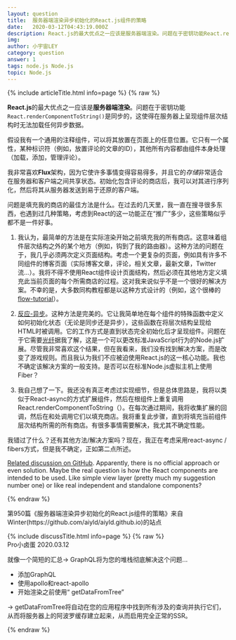 ```yaml
---
layout: question
title:  服务器端渲染异步初始化的React.js组件的策略
date:   2020-03-12T04:43:19.000Z
description: React.js的最大优点之一应该是服务器端渲染。问题在于密钥功能React.renderComponentToString()是同步的，这使得在服务器上...
img: 
author: 小宇宙LEY
category: question
answer: 1
tags: node.js Node.js
topic: Node.js
---
```

<div class="article-root">
  <div class="article">
    {% include articleTitle.html info=page %}
    {% raw %}
    <div class="article-content"><p><font style="vertical-align: inherit;"></font><strong><font style="vertical-align: inherit;"><font style="vertical-align: inherit;">React.js</font></font></strong><font style="vertical-align: inherit;"><font style="vertical-align: inherit;">的最大优点之一</font><font style="vertical-align: inherit;">应该是</font></font><strong><font style="vertical-align: inherit;"><font style="vertical-align: inherit;">服务器端渲染</font></font></strong><font style="vertical-align: inherit;"><font style="vertical-align: inherit;">。</font><font style="vertical-align: inherit;">问题在于密钥功能</font></font><code>React.renderComponentToString()</code><font style="vertical-align: inherit;"><font style="vertical-align: inherit;">是同步的，这使得在服务器上呈现组件层次结构时无法加载任何异步数据。</font></font></p>

<p><font style="vertical-align: inherit;"><font style="vertical-align: inherit;">假设我有一个通用的注释组件，可以将其放置在页面上的任意位置。</font><font style="vertical-align: inherit;">它只有一个属性，某种标识符（例如，放置评论的文章的ID），其他所有内容都由组件本身处理（加载，添加，管理评论）。</font></font></p>

<p><font style="vertical-align: inherit;"><font style="vertical-align: inherit;">我非常喜欢</font></font><strong><font style="vertical-align: inherit;"><font style="vertical-align: inherit;">Flux</font></font></strong><font style="vertical-align: inherit;"><font style="vertical-align: inherit;">架构，因为它使许多事情变得容易得多，并且它的</font></font><em><font style="vertical-align: inherit;"><font style="vertical-align: inherit;">存储</font></font></em><font style="vertical-align: inherit;"><font style="vertical-align: inherit;">非常适合在服务器和客户端之间共享状态。</font><font style="vertical-align: inherit;">初始化包含评论的商店后，我可以对其进行序列化，然后将其从服务器发送到易于还原的客户端。</font></font></p>

<p><font style="vertical-align: inherit;"><font style="vertical-align: inherit;">问题是填充我的商店的最佳方法是什么。</font><font style="vertical-align: inherit;">在过去的几天里，我一直在搜寻很多东西，也遇到过几种策略，考虑到React的这一功能正在“推广”多少，这些策略似乎都不是一件好事。</font></font></p>

<ol>
<li><p><font style="vertical-align: inherit;"><font style="vertical-align: inherit;">我认为，最简单的方法是在实际渲染开始之前填充我的所有商店。</font><font style="vertical-align: inherit;">这意味着组件层次结构之外的某个地方（例如，钩到了我的路由器）。</font><font style="vertical-align: inherit;">这种方法的问题在于，我几乎必须两次定义页面结构。</font><font style="vertical-align: inherit;">考虑一个更复杂的页面，例如具有许多不同组件的博客页面（实际博客文章，评论，相关文章，最新文章，Twitter流...）。</font><font style="vertical-align: inherit;">我将不得不使用React组件设计页面结构，然后必须在其他地方定义填充此当前页面的每个所需商店的过程。</font><font style="vertical-align: inherit;">这对我来说似乎不是一个很好的解决方案。</font><font style="vertical-align: inherit;">不幸的是，大多数同构教程都是以这种方式设计的（例如，这个很棒的</font></font><a href="https://github.com/yahoo/flux-examples"><font style="vertical-align: inherit;"><font style="vertical-align: inherit;">flow-tutorial</font></font></a><font style="vertical-align: inherit;"><font style="vertical-align: inherit;">）。</font></font></p></li>
<li><p><a href="https://github.com/andreypopp/react-async"><font style="vertical-align: inherit;"><font style="vertical-align: inherit;">反应-异步</font></font></a><font style="vertical-align: inherit;"><font style="vertical-align: inherit;">。</font><font style="vertical-align: inherit;">这种方法是完美的。</font><font style="vertical-align: inherit;">它让我简单地在每个组件的特殊函数中定义如何初始化状态（无论是同步还是异步），这些函数在将层次结构呈现给HTML时被调用。</font><font style="vertical-align: inherit;">它的工作方式是直到状态完全初始化后才呈现组件。</font><font style="vertical-align: inherit;">问题在于它需要</font></font><a href="https://github.com/laverdet/node-fibers"><font style="vertical-align: inherit;"><font style="vertical-align: inherit;">光纤</font></font></a><font style="vertical-align: inherit;"><font style="vertical-align: inherit;">据我了解，这是一个可以更改标准JavaScript行为的Node.js扩展。</font><font style="vertical-align: inherit;">尽管我非常喜欢这个结果，但在我看来，我们没有找到解决方案，而是改变了游戏规则。</font><font style="vertical-align: inherit;">而且我认为我们不应被迫使用React.js的这一核心功能。</font><font style="vertical-align: inherit;">我也不确定该解决方案的一般支持。</font><font style="vertical-align: inherit;">是否可以在标准Node.js虚拟主机上使用Fiber？</font></font></p></li>
<li><p><font style="vertical-align: inherit;"><font style="vertical-align: inherit;">我自己想了一下。</font><font style="vertical-align: inherit;">我还没有真正考虑过实现细节，但是总体思路是，我将以类似于React-async的方式扩展组件，然后在根组件上重复调用React.renderComponentToString（）。</font><font style="vertical-align: inherit;">在每次通过期间，我将收集扩展的回调，然后在和处调用它们以填充商店。</font><font style="vertical-align: inherit;">我将重复此步骤，直到将填充当前组件层次结构所需的所有商店。</font><font style="vertical-align: inherit;">有很多事情需要解决，我尤其不确定性能。</font></font></p></li>
</ol>

<p><font style="vertical-align: inherit;"><font style="vertical-align: inherit;">我错过了什么？</font><font style="vertical-align: inherit;">还有其他方法/解决方案吗？</font><font style="vertical-align: inherit;">现在，我正在考虑采用react-async / fibers方式，但是我不确定，正如第二点所述。</font></font></p>

<p><a href="https://github.com/facebook/react/issues/1739">Related discussion on GitHub</a>. Apparently, there is no official approach or even solution. Maybe the real question is how the React components are intended to be used. Like simple view layer (pretty much my suggestion number one) or like real independent and standalone components?</p></div>
    {% endraw %}
  </div>
  <p class="winter_mark">第950篇《服务器端渲染异步初始化的React.js组件的策略》来自Winter(https://github.com/aiyld/aiyld.github.io)的站点</p>
  <div class="discuss-wrapper">
    {% include discussTitle.html info=page %}
    {% raw %}
    <div class="discuss-list">
    <div class="discuss-item">
        <div class="discuss-parent">
          <div class="discuss-meta">
            <span class="discuss-user">Pro小卤蛋</span>
            <span class="discuss-time">2020.03.12</span>
          </div>
          <div class="discuss-comment"><p><font style="vertical-align: inherit;"><font style="vertical-align: inherit;">就像一个简短的汇总-&gt; GraphQL将为您的堆栈彻底解决这个问题...</font></font></p>

<ul>
<li><font style="vertical-align: inherit;"><font style="vertical-align: inherit;">添加GraphQL</font></font></li>
<li><font style="vertical-align: inherit;"><font style="vertical-align: inherit;">使用apollo和react-apollo</font></font></li>
<li><font style="vertical-align: inherit;"><font style="vertical-align: inherit;">开始渲染之前使用“ getDataFromTree”</font></font></li>
</ul>

<p><font style="vertical-align: inherit;"><font style="vertical-align: inherit;">-&gt; getDataFromTree将自动在您的应用程序中找到所有涉及的查询并执行它们，从而将服务器上的阿波罗缓存建立起来，从而启用完全正常的SSR。</font></font></p></div>
        </div></div>
    </div>
    {% endraw %}
  </div>
<div>
